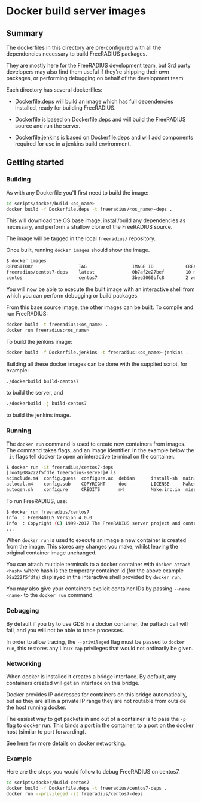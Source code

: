# Docker build server images

## Summary

The dockerfiles in this directory are pre-configured with all the
dependencies necessary to build FreeRADIUS packages.

They are mostly here for the FreeRADIUS development team, but 3rd
party developers may also find them useful if they're shipping their
own packages, or performing debugging on behalf of the development
team.

Each directory has several dockerfiles:

- Dockerfile.deps will build an image which has full dependencies
  installed, ready for building FreeRADIUS.

- Dockerfile is based on Dockerfile.deps and will build the
  FreeRADIUS source and run the server.

- Dockerfile.jenkins is based on Dockerfile.deps and will
  add components required for use in a jenkins build environment.


## Getting started

### Building

As with any Dockerfile you'll first need to build the image:

```bash
cd scripts/docker/build-<os_name>
docker build -f Dockerfile.deps -t freeradius/<os_name>-deps .
```

This will download the OS base image, install/build any dependencies
as necessary, and perform a shallow clone of the FreeRADIUS source.

The image will be tagged in the local ``freeradius/`` repository.

Once built, running ``docker images`` should show the image.

```bash
$ docker images
REPOSITORY                 TAG                 IMAGE ID            CREATED             SIZE
freeradius/centos7-deps    latest              0b7af2e27bef        10 minutes ago      2.15 GB
centos                     centos7             3bee3060bfc8        2 weeks ago         193 MB
```
You will now be able to execute the built image with an interactive
shell from which you can perform debugging or build packages.

From this base source image, the other images can be built. To
compile and run FreeRADIUS:

```bash
docker build -t freeradius:<os_name> .
docker run freeradius:<os_name>
```

To build the jenkins image:

```bash
docker build -f Dockerfile.jenkins -t freeradius:<os_name>-jenkins .
```

Building all these docker images can be done with the supplied
script, for example:

```bash
./dockerbuild build-centos7
```

to build the server, and

```bash
./dockerbuild -j build-centos7
```

to build the jenkins image.

### Running

The ``docker run`` command is used to create new containers from
images.  The command takes flags, and an image identifier.  In the
example below the ``-it`` flags tell docker to open an interactive
terminal on the container.

```bash
$ docker run -it freeradius/centos7-deps
[root@08a222f5fdfe freeradius-server]# ls
acinclude.m4  config.guess  configure.ac  debian      install-sh  main.mk      man      raddb      scripts  suse
aclocal.m4    config.sub    COPYRIGHT     doc         LICENSE     Makefile     mibs     README.md  share    VERSION
autogen.sh    configure     CREDITS       m4          Make.inc.in  missing  redhat     src
```

To run FreeRADIUS, use:

```bash
$ docker run freeradius/centos7
Info  : FreeRADIUS Version 4.0.0
Info  : Copyright (C) 1999-2017 The FreeRADIUS server project and contributors
...
```

When ``docker run`` is used to execute an image a new container is
created from the image.  This stores any changes you make, whilst
leaving the original container image unchanged.

You can attach multiple terminals to a docker container with ``docker
attach <hash>`` where hash is the temporary container id (for the
above example ``08a222f5fdfe``) displayed in the interactive shell
provided by ``docker run``.

You may also give your containers explicit container IDs by passing
``--name <name>`` to the ``docker run`` command.

### Debugging

By default if you try to use GDB in a docker container, the pattach
call will fail, and you will not be able to trace processes.

In order to allow tracing, the ``--privileged`` flag must be passed to
``docker run``, this restores any Linux ``cap`` privileges that would
not ordinarily be given.

### Networking

When docker is installed it creates a bridge interface.  By default,
any containers created will get an interface on this bridge.

Docker provides IP addresses for containers on this bridge
automatically, but as they are all in a private IP range they are not
routable from outside the host running docker.

The easiest way to get packets in and out of a container is to pass
the ``-p`` flag to docker run.  This binds a port in the container, to
a port on the docker host (similar to port forwarding).

See
[here](https://docs.docker.com/engine/userguide/networking/#embedded-dns-server)
for more details on docker networking.

### Example

Here are the steps you would follow to debug FreeRADIUS on centos7.

```bash
cd scripts/docker/build-centos7
docker build -f Dockerfile.deps -t freeradius/centos7-deps .
docker run --privileged -it freeradius/centos7-deps
```
